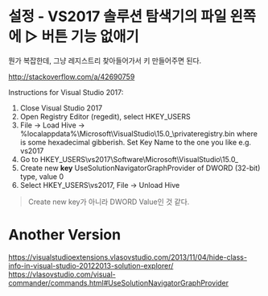 # 설정 - VS2017 솔루션 탐색기의 파일 왼쪽에 ▷ 버튼 기능 없애기

뭔가 복잡한데, 그냥 레지스트리 찾아들어가서 키 만들어주면 된다.

http://stackoverflow.com/a/42690759

Instructions for Visual Studio 2017:

1. Close Visual Studio 2017
1. Open Registry Editor (regedit), select HKEY_USERS
1. File → Load Hive → %localappdata%\Microsoft\VisualStudio\15.0_<id>\privateregistry.bin where <id> is some hexadecimal gibberish. Set Key Name to the one you like e.g. vs2017
1. Go to HKEY_USERS\vs2017\Software\Microsoft\VisualStudio\15.0_<id>
1. Create new **key** UseSolutionNavigatorGraphProvider of DWORD (32-bit) type, value 0
1. Select HKEY_USERS\vs2017, File → Unload Hive

> Create new key가 아니라 DWORD Value인 것 같다.

# Another Version

https://visualstudioextensions.vlasovstudio.com/2013/11/04/hide-class-info-in-visual-studio-20122013-solution-explorer/
https://vlasovstudio.com/visual-commander/commands.html#UseSolutionNavigatorGraphProvider
